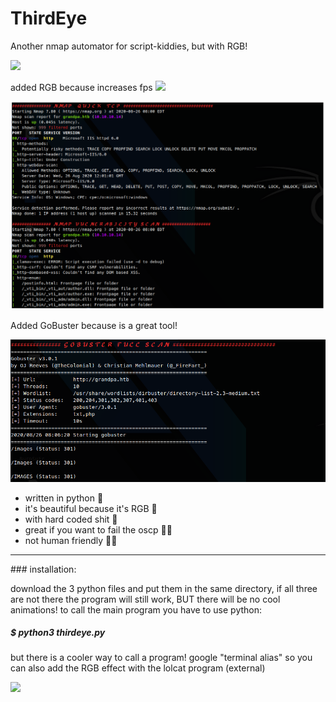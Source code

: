 # ThirdEye
Another nmap automator for script-kiddies, but with RGB!

<img width="700" src="https://media.giphy.com/media/SAU6ItiJP5Z0QbK38c/giphy.gif">
</p> 

added RGB because increases fps <img src="https://avatars2.githubusercontent.com/u/54278075?s=64&v=4" width="35px">

<img width="700" src="https://github.com/v1nc3-source/ThirdEye/blob/master/screenshot.png?raw=true">
</p> 
 
Added GoBuster because is a great tool! 

<img width="700" src="https://github.com/v1nc3-source/ThirdEye/blob/master/screenshot2.png?raw=true">
</p> 

- written in python 🐍
- it's beautiful because it's RGB 🌈
- with hard coded shit 💩
- great if you want to fail the oscp 👩‍💻
- not human friendly 🙅‍♂️

<hr>
### installation:

download the 3 python files and put them in the same directory, 
if all three are not there the program will still work, BUT there will be no cool animations!
to call the main program you have to use python:

##### $ python3 thirdeye.py

but there is a cooler way to call a program! google "terminal alias"
so you can also add the RGB effect with the lolcat program (external)







<img width="400" src="https://i.kym-cdn.com/photos/images/original/001/349/277/7b6.gif">
</p> 



